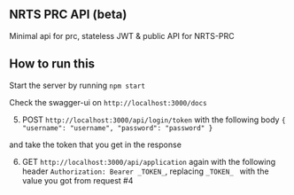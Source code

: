 ## NRTS PRC API (beta)

Minimal api for prc, stateless JWT & public API for NRTS-PRC

## How to run this
 
Start the server by running `npm start`

Check the swagger-ui on `http://localhost:3000/docs`

5) POST `http://localhost:3000/api/login/token` with the following body
``
{
"username": "username",
"password": "password"
}
``

 and take the token that you get in the response
 
 6) GET `http://localhost:3000/api/application` again with the following header
 ``Authorization: Bearer _TOKEN_``, replacing `_TOKEN_ ` with the value you got from request #4

